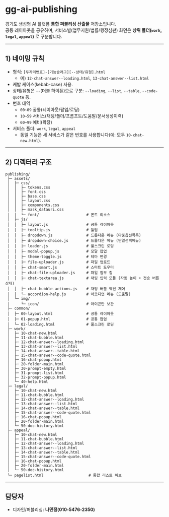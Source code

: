 # gg-ai-publishing

경기도 생성형 AI 플랫폼 **통합 퍼블리싱 산출물** 저장소입니다.  
공통 레이아웃을 공유하며, 서비스별(업무지원/법률/행정심판) 화면은 **상위 폴더(`work`, `legal`, `appeal`)** 로 구분합니다.

---

## 1) 네이밍 규칙

- 형식: `[두자리번호]-[기능슬러그][--상태/유형].html`  
  - 예) `12-chat-answer--loading.html`, `13-chat-answer--list.html`
- 케밥 케이스(kebab-case) 사용.
- 상태/유형은 `--`(더블 하이픈)으로 구분: `--loading`, `--list`, `--table`, `--code-quote` 등.
- 번호 대역
  - `00~09` 공통(레이아웃/팝업/로딩)
  - `10~59` 서비스(채팅/폴더/프롬프트/도움말/문서생성이력)
  - `60~99` 예비(확장)
- 서비스 폴더: `work`, `legal`, `appeal`  
  - 동일 기능은 세 서비스가 같은 번호를 사용합니다(예: 모두 `10-chat-new.html`).

---

## 2) 디렉터리 구조

```
publishing/
 ├─ assets/
 │  ├─ css/
 │  │  ├─ tokens.css
 │  │  ├─ font.css
 │  │  ├─ base.css
 │  │  ├─ layout.css
 │  │  ├─ components.css
 │  │  ├─ mask_datauri.css
 │  │  └─ font/                     # 폰트 리소스
 │  ├─ js/
 │  │  ├─ layout.js                 # 공통 레이아웃
 │  │  ├─ tooltip.js                # 툴팁
 │  │  ├─ dropdown.js               # 드롭다운 메뉴 (다중옵션목록)
 │  │  ├─ dropdown-choice.js        # 드롭다운 메뉴 (단일선택메뉴)
 │  │  ├─ loader.js                 # 풀스크린 로딩
 │  │  ├─ modal-popup.js            # 모달 팝업
 │  │  ├─ theme-toggle.js           # 테마 변경
 │  │  ├─ file-uploader.js          # 파일 업로드
 │  │  ├─ chat-smart.js             # 스마트 도우미
 │  │  ├─ chat-file-uploader.js     # 파일 첨부 칩
 │  │  ├─ chat-textarea.js          # 채팅 입력 모듈 (자동 높이 + 전송 버튼 상태)
 │  │  ├─ chat-bubble-actions.js    # 채팅 버블 액션 제어
 │  │  └─ accordion-help.js         # 아코디언 메뉴 (도움말)
 │  └─ img/
 │     └─ icon/                     # 아이콘만 보관
 ├─ common/
 │  ├─ 00-layout.html               # 공통 레이아웃
 │  ├─ 01-popup.html                # 공통 팝업
 │  └─ 02-loading.html              # 풀스크린 로딩
 ├─ work/
 │  ├─ 10-chat-new.html
 │  ├─ 11-chat-bubble.html
 │  ├─ 12-chat-answer--loading.html
 │  ├─ 13-chat-answer--list.html
 │  ├─ 14-chat-answer--table.html
 │  ├─ 15-chat-answer--code-quote.html
 │  ├─ 16-chat-popup.html
 │  ├─ 20-folder-main.html
 │  ├─ 30-prompt-empty.html
 │  ├─ 31-prompt-list.html
 │  ├─ 32-prompt-popup.html
 │  └─ 40-help.html
 ├─ legal/
 │  ├─ 10-chat-new.html
 │  ├─ 11-chat-bubble.html
 │  ├─ 12-chat-answer--loading.html
 │  ├─ 13-chat-answer--list.html
 │  ├─ 14-chat-answer--table.html
 │  ├─ 15-chat-answer--code-quote.html
 │  ├─ 16-chat-popup.html
 │  ├─ 20-folder-main.html
 │  └─ 50-doc-history.html
 ├─ appeal/
 │  ├─ 10-chat-new.html
 │  ├─ 11-chat-bubble.html
 │  ├─ 12-chat-answer--loading.html
 │  ├─ 13-chat-answer--list.html
 │  ├─ 14-chat-answer--table.html
 │  ├─ 15-chat-answer--code-quote.html
 │  ├─ 16-chat-popup.html
 │  ├─ 20-folder-main.html
 │  └─ 50-doc-history.html
 └─ pagelist.html                    # 통합 리스트 허브
```

---

## 담당자
- 디자인/퍼블리싱: **나민정(010-5476-2350)**

